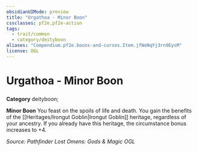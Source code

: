```yaml
---
obsidianUIMode: preview
title: "Urgathoa - Minor Boon"
cssclasses: pf2e,pf2e-action
tags:
  - trait/common
  - category/deityboon
aliases: "Compendium.pf2e.boons-and-curses.Item.jfWeNqYj3rn9EysM"
license: OGL
---
```

# Urgathoa - Minor Boon

### 

**Category** deityboon; 




**Minor Boon** You feast on the spoils of life and death. You gain the benefits of the [[Heritages/Irongut Goblin|Irongut Goblin]] heritage, regardless of your ancestry. If you already have this heritage, the circumstance bonus increases to +4.

*Source: Pathfinder Lost Omens: Gods & Magic*
*OGL*
